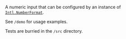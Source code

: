 A numeric input that can be configured by an instance of [`Intl.NumberFormat`](https://developer.mozilla.org/en-US/docs/Web/JavaScript/Reference/Global_Objects/NumberFormat).

See `/demo` for usage examples.

Tests are burried in the `/src` directory.
